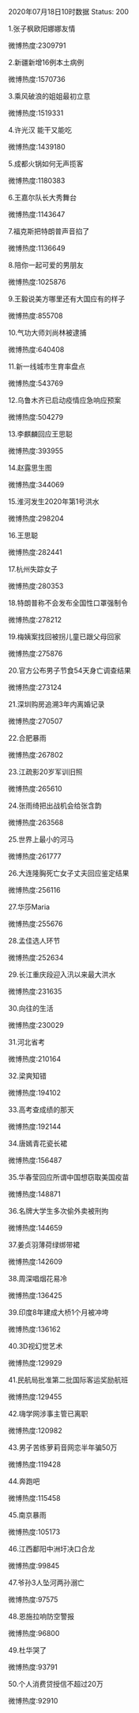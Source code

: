 2020年07月18日10时数据
Status: 200

1.张子枫欧阳娜娜友情

微博热度:2309791

2.新疆新增16例本土病例

微博热度:1570736

3.乘风破浪的姐姐最初立意

微博热度:1519331

4.许光汉 能干又能吃

微博热度:1439180

5.成都火锅如何无声揽客

微博热度:1180383

6.王嘉尔队长大秀舞台

微博热度:1143647

7.福克斯把特朗普声音掐了

微博热度:1136649

8.陪你一起可爱的男朋友

微博热度:1025876

9.王毅说美方哪里还有大国应有的样子

微博热度:855708

10.气功大师刘尚林被逮捕

微博热度:640408

11.新一线城市生育率盘点

微博热度:543769

12.乌鲁木齐已启动疫情应急响应预案

微博热度:504279

13.李麒麟回应王思聪

微博热度:393955

14.赵露思生图

微博热度:344069

15.淮河发生2020年第1号洪水

微博热度:298204

16.王思聪

微博热度:282441

17.杭州失踪女子

微博热度:280353

18.特朗普称不会发布全国性口罩强制令

微博热度:278212

19.梅姨案找回被拐儿童已跟父母回家

微博热度:275876

20.官方公布男子节食54天身亡调查结果

微博热度:273124

21.深圳购房追溯3年内离婚记录

微博热度:270507

22.合肥暴雨

微博热度:267802

23.江疏影20岁军训旧照

微博热度:265610

24.张雨绮把出战机会给张含韵

微博热度:263568

25.世界上最小的河马

微博热度:261777

26.大连隆胸死亡女子丈夫回应鉴定结果

微博热度:256116

27.华莎Maria

微博热度:255676

28.孟佳选人环节

微博热度:252634

29.长江重庆段迎入汛以来最大洪水

微博热度:231635

30.向往的生活

微博热度:230029

31.河北省考

微博热度:210164

32.梁爽知错

微博热度:194102

33.高考查成绩的那天

微博热度:192144

34.唐嫣青花瓷长裙

微博热度:156487

35.华春莹回应所谓中国想窃取美国疫苗

微博热度:148871

36.名牌大学生多次偷外卖被刑拘

微博热度:144659

37.姜贞羽薄荷绿绑带裙

微博热度:142609

38.周深唱烟花易冷

微博热度:136425

39.印度8年建成大桥1个月被冲垮

微博热度:136162

40.3D视幻觉艺术

微博热度:129929

41.民航局批准第二批国际客运奖励航班

微博热度:129455

42.嗨学网涉事主管已离职

微博热度:120982

43.男子苦练萝莉音网恋半年骗50万

微博热度:119428

44.奔跑吧

微博热度:115458

45.南京暴雨

微博热度:105173

46.江西鄱阳中洲圩决口合龙

微博热度:99845

47.爷孙3人坠河两孙溺亡

微博热度:97575

48.恩施拉响防空警报

微博热度:96800

49.杜华哭了

微博热度:93791

50.个人消费贷授信不超过20万

微博热度:92910

